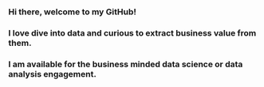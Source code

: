 
### Hi there, welcome to my GitHub! 

### I love dive into data and curious to extract business value from them.

### I am available for the business minded data science or data analysis engagement.
